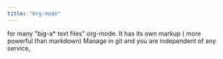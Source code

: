 ```yaml
---
title: "Org-mode"
---
```


for many "big-a* text files" org-mode. It has its own markup ( more powerful than markdown)
Manage  in git and you are independent of any service,